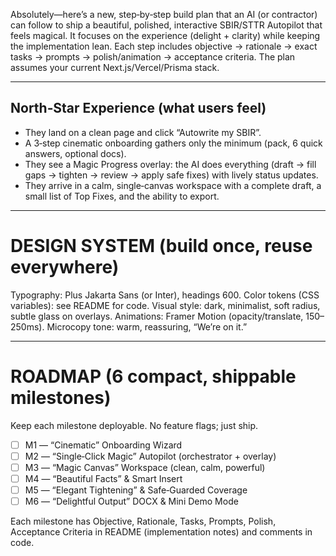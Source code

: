 Absolutely—here’s a new, step‑by‑step build plan that an AI (or contractor) can follow to ship a beautiful, polished, interactive SBIR/STTR Autopilot that feels magical. It focuses on the experience (delight + clarity) while keeping the implementation lean. Each step includes objective → rationale → exact tasks → prompts → polish/animation → acceptance criteria. The plan assumes your current Next.js/Vercel/Prisma stack.

---

## North‑Star Experience (what users feel)

* They land on a clean page and click “Autowrite my SBIR”.
* A 3‑step cinematic onboarding gathers only the minimum (pack, 6 quick answers, optional docs).
* They see a Magic Progress overlay: the AI does everything (draft → fill gaps → tighten → review → apply safe fixes) with lively status updates.
* They arrive in a calm, single‑canvas workspace with a complete draft, a small list of Top Fixes, and the ability to export.

---

# DESIGN SYSTEM (build once, reuse everywhere)

Typography: Plus Jakarta Sans (or Inter), headings 600.
Color tokens (CSS variables): see README for code.
Visual style: dark, minimalist, soft radius, subtle glass on overlays.
Animations: Framer Motion (opacity/translate, 150–250ms).
Microcopy tone: warm, reassuring, “We’re on it.”

---

# ROADMAP (6 compact, shippable milestones)

Keep each milestone deployable. No feature flags; just ship.

- [ ] M1 — “Cinematic” Onboarding Wizard
- [ ] M2 — “Single‑Click Magic” Autopilot (orchestrator + overlay)
- [ ] M3 — “Magic Canvas” Workspace (clean, calm, powerful)
- [ ] M4 — “Beautiful Facts” & Smart Insert
- [ ] M5 — “Elegant Tightening” & Safe‑Guarded Coverage
- [ ] M6 — “Delightful Output” DOCX & Mini Demo Mode

Each milestone has Objective, Rationale, Tasks, Prompts, Polish, Acceptance Criteria in README (implementation notes) and comments in code.

